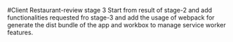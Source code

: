 #Client Restaurant-review stage 3
Start from result of stage-2 and add functionalities requested fro stage-3 and add the usage of webpack for generate the dist bundle of the app and workbox to manage service worker features.
